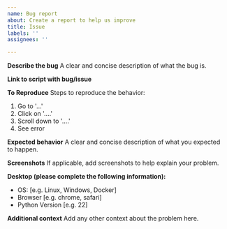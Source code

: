 ```yaml
---
name: Bug report
about: Create a report to help us improve
title: Issue
labels: ''
assignees: ''

---
```


**Describe the bug**
A clear and concise description of what the bug is.

**Link to script with bug/issue**

**To Reproduce**
Steps to reproduce the behavior:
1. Go to '...'
2. Click on '....'
3. Scroll down to '....'
4. See error

**Expected behavior**
A clear and concise description of what you expected to happen.

**Screenshots**
If applicable, add screenshots to help explain your problem.

**Desktop (please complete the following information):**
 - OS: [e.g. Linux, Windows, Docker]
 - Browser [e.g. chrome, safari]
 - Python Version [e.g. 22]

**Additional context**
Add any other context about the problem here.
